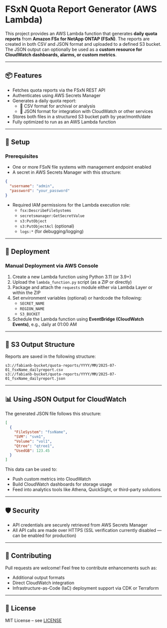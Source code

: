 # FSxN Quota Report Generator (AWS Lambda)

This project provides an AWS Lambda function that generates **daily quota reports** from **Amazon FSx for NetApp ONTAP (FSxN)**. The reports are created in both CSV and JSON format and uploaded to a defined S3 bucket. The JSON output can optionally be used as a **custom resource for CloudWatch dashboards, alarms, or custom metrics**.

---

## 📦 Features

- Fetches quota reports via the FSxN REST API
- Authenticates using AWS Secrets Manager
- Generates a daily quota report:
  - 📄 CSV format for archival or analysis
  - 🧾 JSON format for integration with CloudWatch or other services
- Stores both files in a structured S3 bucket path by year/month/date
- Fully optimized to run as an AWS Lambda function

---

## 🔧 Setup

### Prerequisites

- One or more FSxN file systems with management endpoint enabled
- A secret in AWS Secrets Manager with this structure:

```json
{
  "username": "admin",
  "password": "your_password"
}
```

- Required IAM permissions for the Lambda execution role:
  - `fsx:DescribeFileSystems`
  - `secretsmanager:GetSecretValue`
  - `s3:PutObject`
  - `s3:PutObjectAcl` (optional)
  - `logs:*` (for debugging/logging)

---

## 🚀 Deployment

### Manual Deployment via AWS Console

1. Create a new Lambda function using Python 3.11 (or 3.9+)
2. Upload the `lambda_function.py` script (as a ZIP or directly)
3. Package and attach the `requests` module either via Lambda Layer or within the ZIP
4. Set environment variables (optional) or hardcode the following:
   - `SECRET_NAME`
   - `REGION_NAME`
   - `S3_BUCKET`
5. Schedule the Lambda function using **EventBridge (CloudWatch Events)**, e.g., daily at 01:00 AM

---

## 📁 S3 Output Structure

Reports are saved in the following structure:

```
s3://fabianb-bucket/quota-reports/YYYY/MM/2025-07-01_fsxName_dailyreport.csv
s3://fabianb-bucket/quota-reports/YYYY/MM/2025-07-01_fsxName_dailyreport.json
```

---

## 📊 Using JSON Output for CloudWatch

The generated JSON file follows this structure:

```json
[
  {
    "FileSystem": "fsxName",
    "SVM": "svm1",
    "Volume": "vol1",
    "Qtree": "qtree1",
    "UsedGB": 123.45
  }
]
```

This data can be used to:

- Push custom metrics into CloudWatch
- Build CloudWatch dashboards for storage usage
- Feed into analytics tools like Athena, QuickSight, or third-party solutions

---

## 🛡️ Security

- API credentials are securely retrieved from AWS Secrets Manager
- All API calls are made over HTTPS (SSL verification currently disabled — can be enabled for production)

---

## 🤝 Contributing

Pull requests are welcome! Feel free to contribute enhancements such as:
- Additional output formats
- Direct CloudWatch integration
- Infrastructure-as-Code (IaC) deployment support via CDK or Terraform

---

## 📄 License

MIT License – see [LICENSE](LICENSE)
